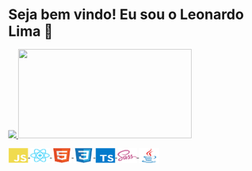 # Seja bem vindo! Eu sou o Leonardo Lima 👋

<div>
  <a href="https://https://github.com/LeonardoMarins">
    <img height="180em" src= "https://github-readme-stats.vercel.app/api?username=LeonardoMarins&show_icons=true&theme=tokyonight" />   
   <img height="180em" width="350em" src="https://github-readme-stats.vercel.app/api/top-langs/?username=LeonardoMarins&layout=compact&langs_count=7&theme=tokyonight"/>
</div>

<div style="display: inline_block"><br>
  <img align="center" alt="Js" height="30" width="40" src="https://raw.githubusercontent.com/devicons/devicon/master/icons/javascript/javascript-plain.svg">
  <img align="center" alt="React" height="30" width="40" src="https://raw.githubusercontent.com/devicons/devicon/master/icons/react/react-original.svg">
  <img align="center" alt="HTML" height="30" width="40" src="https://raw.githubusercontent.com/devicons/devicon/master/icons/html5/html5-original.svg">
  <img align="center" alt="CSS" height="30" width="40" src="https://raw.githubusercontent.com/devicons/devicon/master/icons/css3/css3-original.svg">
  <img align="center" alt="typescript" height="30" width="40" src="https://raw.githubusercontent.com/devicons/devicon/master/icons/typescript/typescript-original.svg">
  <img align="center" alt="typescript" height="30" width="40" src="https://raw.githubusercontent.com/devicons/devicon/master/icons/sass/sass-original.svg">
  <img align="center" alt="java" height="30" width="40" src="https://raw.githubusercontent.com/devicons/devicon/master/icons/java/java-original.svg">
</div>
